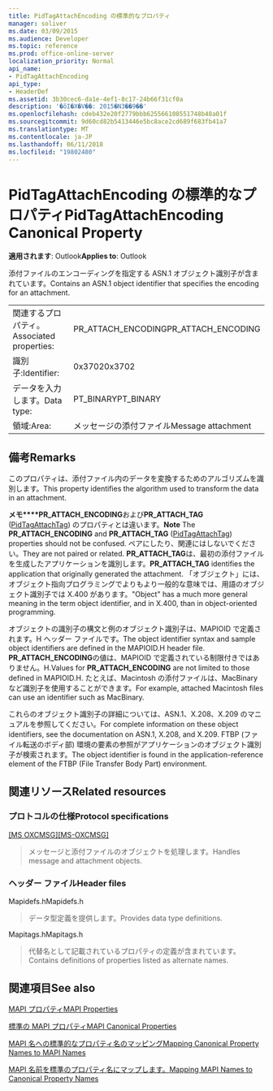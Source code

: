 ```yaml
---
title: PidTagAttachEncoding の標準的なプロパティ
manager: soliver
ms.date: 03/09/2015
ms.audience: Developer
ms.topic: reference
ms.prod: office-online-server
localization_priority: Normal
api_name:
- PidTagAttachEncoding
api_type:
- HeaderDef
ms.assetid: 3b30cec6-da1e-4ef1-8c17-24b66f31cf0a
description: '�ŏI�X�V��: 2015�N3��9��'
ms.openlocfilehash: cdeb432e20f2779bbb625566108551748b48a01f
ms.sourcegitcommit: 9d60cd82b5413446e5bc8ace2cd689f683fb41a7
ms.translationtype: MT
ms.contentlocale: ja-JP
ms.lasthandoff: 06/11/2018
ms.locfileid: "19802480"
---
```

# <a name="pidtagattachencoding-canonical-property"></a><span data-ttu-id="259b3-103">PidTagAttachEncoding の標準的なプロパティ</span><span class="sxs-lookup"><span data-stu-id="259b3-103">PidTagAttachEncoding Canonical Property</span></span>

  
  
<span data-ttu-id="259b3-104">**適用されます**: Outlook</span><span class="sxs-lookup"><span data-stu-id="259b3-104">**Applies to**: Outlook</span></span> 
  
<span data-ttu-id="259b3-105">添付ファイルのエンコーディングを指定する ASN.1 オブジェクト識別子が含まれています。</span><span class="sxs-lookup"><span data-stu-id="259b3-105">Contains an ASN.1 object identifier that specifies the encoding for an attachment.</span></span> 
  
|||
|:-----|:-----|
|<span data-ttu-id="259b3-106">関連するプロパティ。</span><span class="sxs-lookup"><span data-stu-id="259b3-106">Associated properties:</span></span>  <br/> |<span data-ttu-id="259b3-107">PR_ATTACH_ENCODING</span><span class="sxs-lookup"><span data-stu-id="259b3-107">PR_ATTACH_ENCODING</span></span>  <br/> |
|<span data-ttu-id="259b3-108">識別子:</span><span class="sxs-lookup"><span data-stu-id="259b3-108">Identifier:</span></span>  <br/> |<span data-ttu-id="259b3-109">0x3702</span><span class="sxs-lookup"><span data-stu-id="259b3-109">0x3702</span></span>  <br/> |
|<span data-ttu-id="259b3-110">データを入力します。</span><span class="sxs-lookup"><span data-stu-id="259b3-110">Data type:</span></span>  <br/> |<span data-ttu-id="259b3-111">PT_BINARY</span><span class="sxs-lookup"><span data-stu-id="259b3-111">PT_BINARY</span></span>  <br/> |
|<span data-ttu-id="259b3-112">領域:</span><span class="sxs-lookup"><span data-stu-id="259b3-112">Area:</span></span>  <br/> |<span data-ttu-id="259b3-113">メッセージの添付ファイル</span><span class="sxs-lookup"><span data-stu-id="259b3-113">Message attachment</span></span>  <br/> |
   
## <a name="remarks"></a><span data-ttu-id="259b3-114">備考</span><span class="sxs-lookup"><span data-stu-id="259b3-114">Remarks</span></span>

<span data-ttu-id="259b3-115">このプロパティは、添付ファイル内のデータを変換するためのアルゴリズムを識別します。</span><span class="sxs-lookup"><span data-stu-id="259b3-115">This property identifies the algorithm used to transform the data in an attachment.</span></span>
  
 <span data-ttu-id="259b3-116">**メモ****PR_ATTACH_ENCODING**および**PR_ATTACH_TAG** ([PidTagAttachTag](pidtagattachtag-canonical-property.md)) のプロパティとは違います。</span><span class="sxs-lookup"><span data-stu-id="259b3-116">**Note** The **PR_ATTACH_ENCODING** and **PR_ATTACH_TAG** ([PidTagAttachTag](pidtagattachtag-canonical-property.md)) properties should not be confused.</span></span> <span data-ttu-id="259b3-117">ペアにしたり、関連にはしないでください。</span><span class="sxs-lookup"><span data-stu-id="259b3-117">They are not paired or related.</span></span> <span data-ttu-id="259b3-118">**PR_ATTACH_TAG**は、最初の添付ファイルを生成したアプリケーションを識別します。</span><span class="sxs-lookup"><span data-stu-id="259b3-118">**PR_ATTACH_TAG** identifies the application that originally generated the attachment.</span></span> <span data-ttu-id="259b3-119">「オブジェクト」には、オブジェクト指向プログラミングでよりもより一般的な意味では、用語のオブジェクト識別子では X.400 があります。</span><span class="sxs-lookup"><span data-stu-id="259b3-119">"Object" has a much more general meaning in the term object identifier, and in X.400, than in object-oriented programming.</span></span> 
  
<span data-ttu-id="259b3-120">オブジェクトの識別子の構文と例のオブジェクト識別子は、MAPIOID で定義されます。H ヘッダー ファイルです。</span><span class="sxs-lookup"><span data-stu-id="259b3-120">The object identifier syntax and sample object identifiers are defined in the MAPIOID.H header file.</span></span> <span data-ttu-id="259b3-121">**PR_ATTACH_ENCODING**の値は、MAPIOID で定義されている制限付きではありません。H.</span><span class="sxs-lookup"><span data-stu-id="259b3-121">Values for **PR_ATTACH_ENCODING** are not limited to those defined in MAPIOID.H.</span></span> <span data-ttu-id="259b3-122">たとえば、Macintosh の添付ファイルは、MacBinary など識別子を使用することができます。</span><span class="sxs-lookup"><span data-stu-id="259b3-122">For example, attached Macintosh files can use an identifier such as MacBinary.</span></span> 
  
<span data-ttu-id="259b3-123">これらのオブジェクト識別子の詳細については、ASN.1、X.208、X.209 のマニュアルを参照してください。</span><span class="sxs-lookup"><span data-stu-id="259b3-123">For complete information on these object identifiers, see the documentation on ASN.1, X.208, and X.209.</span></span> <span data-ttu-id="259b3-124">FTBP (ファイル転送のボディ部) 環境の要素の参照がアプリケーションのオブジェクト識別子が検索されます。</span><span class="sxs-lookup"><span data-stu-id="259b3-124">The object identifier is found in the application-reference element of the FTBP (File Transfer Body Part) environment.</span></span> 
  
## <a name="related-resources"></a><span data-ttu-id="259b3-125">関連リソース</span><span class="sxs-lookup"><span data-stu-id="259b3-125">Related resources</span></span>

### <a name="protocol-specifications"></a><span data-ttu-id="259b3-126">プロトコルの仕様</span><span class="sxs-lookup"><span data-stu-id="259b3-126">Protocol specifications</span></span>

<span data-ttu-id="259b3-127">[[MS OXCMSG]](http://msdn.microsoft.com/library/7fd7ec40-deec-4c06-9493-1bc06b349682%28Office.15%29.aspx)</span><span class="sxs-lookup"><span data-stu-id="259b3-127">[[MS-OXCMSG]](http://msdn.microsoft.com/library/7fd7ec40-deec-4c06-9493-1bc06b349682%28Office.15%29.aspx)</span></span>
  
> <span data-ttu-id="259b3-128">メッセージと添付ファイルのオブジェクトを処理します。</span><span class="sxs-lookup"><span data-stu-id="259b3-128">Handles message and attachment objects.</span></span>
    
### <a name="header-files"></a><span data-ttu-id="259b3-129">ヘッダー ファイル</span><span class="sxs-lookup"><span data-stu-id="259b3-129">Header files</span></span>

<span data-ttu-id="259b3-130">Mapidefs.h</span><span class="sxs-lookup"><span data-stu-id="259b3-130">Mapidefs.h</span></span>
  
> <span data-ttu-id="259b3-131">データ型定義を提供します。</span><span class="sxs-lookup"><span data-stu-id="259b3-131">Provides data type definitions.</span></span>
    
<span data-ttu-id="259b3-132">Mapitags.h</span><span class="sxs-lookup"><span data-stu-id="259b3-132">Mapitags.h</span></span>
  
> <span data-ttu-id="259b3-133">代替名として記載されているプロパティの定義が含まれています。</span><span class="sxs-lookup"><span data-stu-id="259b3-133">Contains definitions of properties listed as alternate names.</span></span>
    
## <a name="see-also"></a><span data-ttu-id="259b3-134">関連項目</span><span class="sxs-lookup"><span data-stu-id="259b3-134">See also</span></span>



[<span data-ttu-id="259b3-135">MAPI プロパティ</span><span class="sxs-lookup"><span data-stu-id="259b3-135">MAPI Properties</span></span>](mapi-properties.md)
  
[<span data-ttu-id="259b3-136">標準の MAPI プロパティ</span><span class="sxs-lookup"><span data-stu-id="259b3-136">MAPI Canonical Properties</span></span>](mapi-canonical-properties.md)
  
[<span data-ttu-id="259b3-137">MAPI 名への標準的なプロパティ名のマッピング</span><span class="sxs-lookup"><span data-stu-id="259b3-137">Mapping Canonical Property Names to MAPI Names</span></span>](mapping-canonical-property-names-to-mapi-names.md)
  
[<span data-ttu-id="259b3-138">MAPI 名前を標準のプロパティ名にマップします。</span><span class="sxs-lookup"><span data-stu-id="259b3-138">Mapping MAPI Names to Canonical Property Names</span></span>](mapping-mapi-names-to-canonical-property-names.md)

